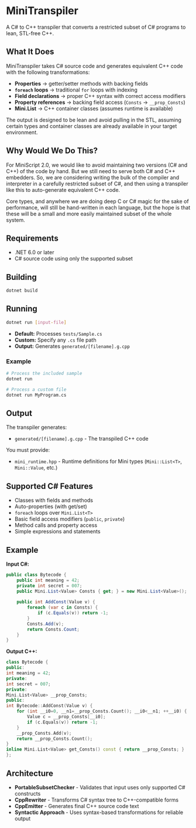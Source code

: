 # MiniTranspiler

A C# to C++ transpiler that converts a restricted subset of C# programs to lean, STL-free C++.

## What It Does

MiniTranspiler takes C# source code and generates equivalent C++ code with the following transformations:

- **Properties** → getter/setter methods with backing fields
- **`foreach` loops** → traditional `for` loops with indexing  
- **Field declarations** → proper C++ syntax with correct access modifiers
- **Property references** → backing field access (`Consts` → `__prop_Consts`)
- **Mini.List<T>** → C++ container classes (assumes runtime is available)

The output is designed to be lean and avoid pulling in the STL, assuming certain types and container classes are already available in your target environment.

## Why Would We Do This?

For MiniScript 2.0, we would like to avoid maintaining two versions (C# and C++) of the code by hand.  But we still need to serve both C# and C++ embedders.  So, we are considering writing the bulk of the compiler and interpreter in a carefully restricted subset of C#, and then using a transpiler like this to auto-generate equivalent C++ code.

Core types, and anywhere we are doing deep C or C# magic for the sake of performance, will still be hand-written in each language, but the hope is that these will be a small and more easily maintained subset of the whole system.

## Requirements

- .NET 6.0 or later
- C# source code using only the supported subset

## Building

```bash
dotnet build
```

## Running

```bash
dotnet run [input-file]
```

- **Default:** Processes `tests/Sample.cs` 
- **Custom:** Specify any `.cs` file path
- **Output:** Generates `generated/[filename].g.cpp`

### Example

```bash
# Process the included sample
dotnet run

# Process a custom file  
dotnet run MyProgram.cs
```

## Output

The transpiler generates:
- `generated/[filename].g.cpp` - The transpiled C++ code

You must provide:
- `mini_runtime.hpp` - Runtime definitions for Mini types (`Mini::List<T>`, `Mini::Value`, etc.)

## Supported C# Features

- Classes with fields and methods
- Auto-properties (with get/set)
- `foreach` loops over `Mini.List<T>`
- Basic field access modifiers (`public`, `private`)
- Method calls and property access
- Simple expressions and statements

## Example

**Input C#:**
```csharp
public class Bytecode {
    public int meaning = 42;
    private int secret = 007;
    public Mini.List<Value> Consts { get; } = new Mini.List<Value>();
    
    public int AddConst(Value v) {
        foreach (var c in Consts) {
            if (c.Equals(v)) return -1;
        }
        Consts.Add(v);
        return Consts.Count;
    }
}
```

**Output C++:**
```cpp
class Bytecode {
public:
int meaning = 42;
private:
int secret = 007;
private:
Mini.List<Value> __prop_Consts;
public:
int Bytecode::AddConst(Value v) {
    for (int __i0=0, __n1=__prop_Consts.Count(); __i0<__n1; ++__i0) {
        Value c = __prop_Consts[__i0];
        if (c.Equals(v)) return -1;
    }
    __prop_Consts.Add(v);
    return __prop_Consts.Count();
}
inline Mini.List<Value> get_Consts() const { return __prop_Consts; }
};
```

## Architecture

- **PortableSubsetChecker** - Validates that input uses only supported C# constructs
- **CppRewriter** - Transforms C# syntax tree to C++-compatible forms
- **CppEmitter** - Generates final C++ source code text
- **Syntactic Approach** - Uses syntax-based transformations for reliable output